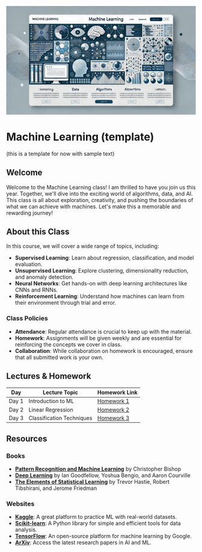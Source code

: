 ![header graphic](ml-header.webp)

# Machine Learning (template)

(this is a template for now with sample text)

## Welcome

Welcome to the Machine Learning class! I am thrilled to have you join us this year. Together, we'll dive into the exciting world of algorithms, data, and AI. This class is all about exploration, creativity, and pushing the boundaries of what we can achieve with machines. Let's make this a memorable and rewarding journey!

## About this Class

In this course, we will cover a wide range of topics, including:

- **Supervised Learning**: Learn about regression, classification, and model evaluation.
- **Unsupervised Learning**: Explore clustering, dimensionality reduction, and anomaly detection.
- **Neural Networks**: Get hands-on with deep learning architectures like CNNs and RNNs.
- **Reinforcement Learning**: Understand how machines can learn from their environment through trial and error.

### Class Policies

- **Attendance**: Regular attendance is crucial to keep up with the material.
- **Homework**: Assignments will be given weekly and are essential for reinforcing the concepts we cover in class.
- **Collaboration**: While collaboration on homework is encouraged, ensure that all submitted work is your own.

## Lectures & Homework

| Day   | Lecture Topic            | Homework Link             |
|-------|--------------------------|---------------------------|
| Day 1 | Introduction to ML        | [Homework 1](#)           |
| Day 2 | Linear Regression         | [Homework 2](#)           |
| Day 3 | Classification Techniques | [Homework 3](#)           |

## Resources

### Books

- **[Pattern Recognition and Machine Learning](https://www.springer.com/gp/book/9780387310732)** by Christopher Bishop
- **[Deep Learning](https://www.deeplearningbook.org/)** by Ian Goodfellow, Yoshua Bengio, and Aaron Courville
- **[The Elements of Statistical Learning](https://web.stanford.edu/~hastie/ElemStatLearn/)** by Trevor Hastie, Robert Tibshirani, and Jerome Friedman

### Websites

- **[Kaggle](https://www.kaggle.com/)**: A great platform to practice ML with real-world datasets.
- **[Scikit-learn](https://scikit-learn.org/)**: A Python library for simple and efficient tools for data analysis.
- **[TensorFlow](https://www.tensorflow.org/)**: An open-source platform for machine learning by Google.
- **[ArXiv](https://arxiv.org/)**: Access the latest research papers in AI and ML.
